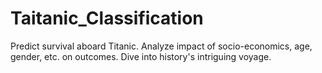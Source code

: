 # Taitanic_Classification
Predict survival aboard Titanic. Analyze impact of socio-economics, age, gender, etc. on outcomes. Dive into history's intriguing voyage.
